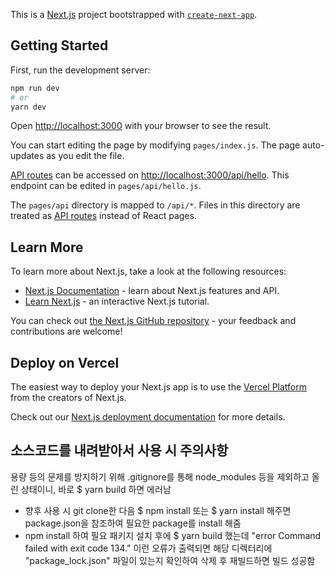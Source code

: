 This is a [Next.js](https://nextjs.org/) project bootstrapped with [`create-next-app`](https://github.com/vercel/next.js/tree/canary/packages/create-next-app).

## Getting Started

First, run the development server:

```bash
npm run dev
# or
yarn dev
```

Open [http://localhost:3000](http://localhost:3000) with your browser to see the result.

You can start editing the page by modifying `pages/index.js`. The page auto-updates as you edit the file.

[API routes](https://nextjs.org/docs/api-routes/introduction) can be accessed on [http://localhost:3000/api/hello](http://localhost:3000/api/hello). This endpoint can be edited in `pages/api/hello.js`.

The `pages/api` directory is mapped to `/api/*`. Files in this directory are treated as [API routes](https://nextjs.org/docs/api-routes/introduction) instead of React pages.

## Learn More

To learn more about Next.js, take a look at the following resources:

- [Next.js Documentation](https://nextjs.org/docs) - learn about Next.js features and API.
- [Learn Next.js](https://nextjs.org/learn) - an interactive Next.js tutorial.

You can check out [the Next.js GitHub repository](https://github.com/vercel/next.js/) - your feedback and contributions are welcome!

## Deploy on Vercel

The easiest way to deploy your Next.js app is to use the [Vercel Platform](https://vercel.com/new?utm_medium=default-template&filter=next.js&utm_source=create-next-app&utm_campaign=create-next-app-readme) from the creators of Next.js.

Check out our [Next.js deployment documentation](https://nextjs.org/docs/deployment) for more details.

## 소스코드를 내려받아서 사용 시 주의사항
용량 등의 문제를 방지하기 위해 .gitignore를 통해 node_modules 등을 제외하고 올린 상태이니, 
바로 $ yarn build 하면 에러남
- 향후 사용 시 git clone한 다음 $ npm install 또는 $ yarn install 해주면 package.json을 참조하여 필요한 package를 install 해줌
- npm install 하여 필요 패키지 설치 후에 $ yarn build 했는데 "error Command failed with exit code 134." 이런 오류가 출력되면 해당 디렉터리에 "package_lock.json" 파일이 있는지 확인하여 삭제 후 재빌드하면 빌드 성공함
